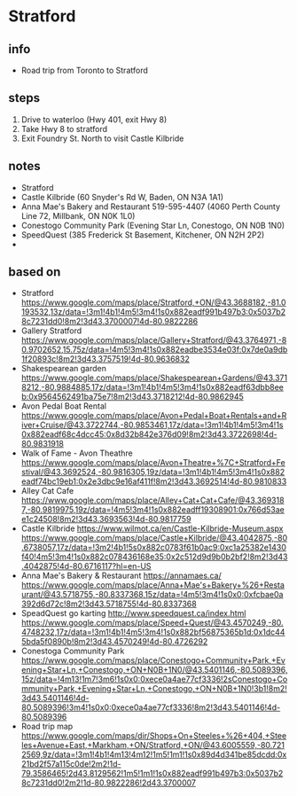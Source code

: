 # Stratford  

## info  
* Road trip from Toronto to Stratford

## steps  
1. Drive to waterloo (Hwy 401, exit Hwy 8)
2. Take Hwy 8 to stratford
3. Exit Foundry St. North to visit Castle Kilbride

## notes  
*  Stratford
*  Castle Kilbride (60 Snyder's Rd W, Baden, ON N3A 1A1)
*  Anna Mae's Bakery and Restaurant 519-595-4407 (4060 Perth County Line 72, Millbank, ON N0K 1L0)
*  Conestogo Community Park (Evening Star Ln, Conestogo, ON N0B 1N0)
*  SpeedQuest (385 Frederick St Basement, Kitchener, ON N2H 2P2)
*  

## based on  
*  Stratford https://www.google.com/maps/place/Stratford,+ON/@43.3688182,-81.0193532,13z/data=!3m1!4b1!4m5!3m4!1s0x882eadf991b497b3:0x5037b28c7231dd0!8m2!3d43.3700007!4d-80.9822286
*  Gallery Stratford https://www.google.com/maps/place/Gallery+Stratford/@43.3764971,-80.9702652,15.75z/data=!4m5!3m4!1s0x882eadbe3534e03f:0x7de0a9db1f20893c!8m2!3d43.3757519!4d-80.9636832
*  Shakespearean garden https://www.google.com/maps/place/Shakespearean+Gardens/@43.3718212,-80.9884885,17z/data=!3m1!4b1!4m5!3m4!1s0x882eadf63dbb8eeb:0x9564562491ba75e7!8m2!3d43.3718212!4d-80.9862945
*  Avon Pedal Boat Rental https://www.google.com/maps/place/Avon+Pedal+Boat+Rentals+and+River+Cruise/@43.3722744,-80.9853461,17z/data=!3m1!4b1!4m5!3m4!1s0x882eadf68c4dcc45:0x8d32b842e376d09!8m2!3d43.3722698!4d-80.9831918
*  Walk of Fame - Avon Theathre https://www.google.com/maps/place/Avon+Theatre+%7C+Stratford+Festival/@43.3692524,-80.9816305,19z/data=!3m1!4b1!4m5!3m4!1s0x882eadf74bc19eb1:0x2e3dbc9e16af411f!8m2!3d43.3692514!4d-80.9810833
*  Alley Cat Cafe https://www.google.com/maps/place/Alley+Cat+Cat+Cafe/@43.3693187,-80.9819975,19z/data=!4m5!3m4!1s0x882eadff19308901:0x766d53aee1c24508!8m2!3d43.3693563!4d-80.9817759
*  Castle Kilbride https://www.wilmot.ca/en/Castle-Kilbride-Museum.aspx  https://www.google.com/maps/place/Castle+Kilbride/@43.4042875,-80.6738057,17z/data=!3m2!4b1!5s0x882c0783f61b0ac9:0xc1a25382e1430f40!4m5!3m4!1s0x882c078436168e35:0x2c512d9d9b0b2bf2!8m2!3d43.4042875!4d-80.6716117?hl=en-US
* Anna Mae's Bakery & Restaurant https://annamaes.ca/   https://www.google.com/maps/place/Anna+Mae's+Bakery+%26+Restaurant/@43.5718755,-80.8337368,15z/data=!4m5!3m4!1s0x0:0xfcbae0a392d6d72c!8m2!3d43.5718755!4d-80.8337368
* SpeadQuest go karting http://www.speedquest.ca/index.html   https://www.google.com/maps/place/Speed+Quest/@43.4570249,-80.4748232,17z/data=!3m1!4b1!4m5!3m4!1s0x882bf56875365b1d:0x1dc445bda5f0890b!8m2!3d43.4570249!4d-80.4726292
* Conestoga Community Park https://www.google.com/maps/place/Conestogo+Community+Park,+Evening+Star+Ln,+Conestogo,+ON+N0B+1N0/@43.5401146,-80.5089396,15z/data=!4m13!1m7!3m6!1s0x0:0xece0a4ae77cf3336!2sConestogo+Community+Park,+Evening+Star+Ln,+Conestogo,+ON+N0B+1N0!3b1!8m2!3d43.5401146!4d-80.5089396!3m4!1s0x0:0xece0a4ae77cf3336!8m2!3d43.5401146!4d-80.5089396
* Road trip map  https://www.google.com/maps/dir/Shops+On+Steeles+%26+404,+Steeles+Avenue+East,+Markham,+ON/Stratford,+ON/@43.6005559,-80.7212569,9z/data=!3m1!4b1!4m13!4m12!1m5!1m1!1s0x89d4d341be85dcdd:0x21bd2f57a115c0de!2m2!1d-79.3586465!2d43.8129562!1m5!1m1!1s0x882eadf991b497b3:0x5037b28c7231dd0!2m2!1d-80.9822286!2d43.3700007
